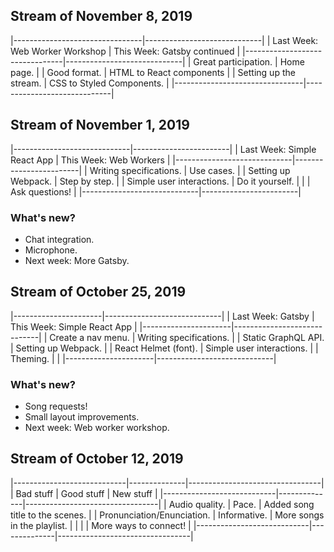 ## Stream of November 8, 2019

|--------------------------------|-----------------------------|
| Last Week: Web Worker Workshop | This Week: Gatsby continued |
|--------------------------------|-----------------------------|
| Great participation.           | Home page.                  |
| Good format.                   | HTML to React components    |
| Setting up the stream.         | CSS to Styled Components.   |
|--------------------------------|-----------------------------|

<div id="spacer-2019-11-08"></div>

## Stream of November 1, 2019

|-----------------------------|------------------------|
| Last Week: Simple React App | This Week: Web Workers |
|-----------------------------|------------------------|
| Writing specifications.     | Use cases.             |
| Setting up Webpack.         | Step by step.          |
| Simple user interactions.   | Do it yourself.        |
|                             | Ask questions!         |
|-----------------------------|------------------------|

### What's new?

- Chat integration.
- Microphone.
- Next week: More Gatsby.

<div id="spacer-2019-11-01"></div>

## Stream of October 25, 2019

|----------------------|-----------------------------|
| Last Week: Gatsby    | This Week: Simple React App |
|----------------------|-----------------------------|
| Create a nav menu.   | Writing specifications.     |
| Static GraphQL API.  | Setting up Webpack.         |
| React Helmet (font). | Simple user interactions.   |
| Theming.             |                             |
|----------------------|-----------------------------|

### What's new?

- Song requests!
- Small layout improvements.
- Next week: Web worker workshop.

<div id="spacer-2019-10-25"></div>

## Stream of October 12, 2019

|----------------------------|--------------|---------------------------------|
| Bad stuff                  | Good stuff   | New stuff                       |
|----------------------------|--------------|---------------------------------|
| Audio quality.             | Pace.        | Added song title to the scenes. |
| Pronunciation/Enunciation. | Informative. | More songs in the playlist.     |
|                            |              | More ways to connect!           |
|----------------------------|--------------|---------------------------------|
